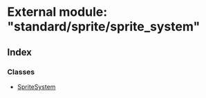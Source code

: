 
# External module: "standard/sprite/sprite_system"

## Index

### Classes

* [SpriteSystem](../classes/_standard_sprite_sprite_system_.spritesystem.md)
